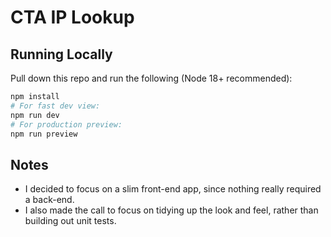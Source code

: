 # CTA IP Lookup

## Running Locally
Pull down this repo and run the following (Node 18+ recommended):
```Bash
npm install
# For fast dev view:
npm run dev
# For production preview:
npm run preview
```

## Notes
- I decided to focus on a slim front-end app, since nothing really required a back-end.
- I also made the call to focus on tidying up the look and feel, rather than building out unit tests.
